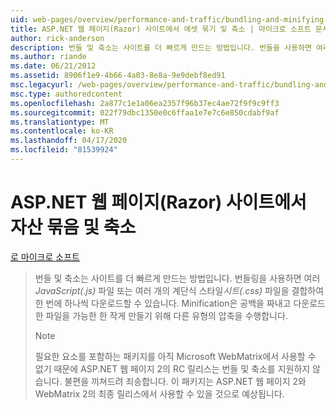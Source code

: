 ```yaml
---
uid: web-pages/overview/performance-and-traffic/bundling-and-minifying-assets-in-an-aspnet-web-pages-razor-site
title: ASP.NET 웹 페이지(Razor) 사이트에서 에셋 묶기 및 축소 | 마이크로 소프트 문서
author: rick-anderson
description: 번들 및 축소는 사이트를 더 빠르게 만드는 방법입니다. 번들을 사용하면 여러 JavaScript (.js) 파일 또는 여러 개의 계단식 스타일 시트 (...
ms.author: riande
ms.date: 06/21/2012
ms.assetid: 8906f1e9-4b66-4a03-8e8a-9e9debf8ed91
msc.legacyurl: /web-pages/overview/performance-and-traffic/bundling-and-minifying-assets-in-an-aspnet-web-pages-razor-site
msc.type: authoredcontent
ms.openlocfilehash: 2a877c1e1a06ea2357f96b37ec4ae72f9f9c9ff3
ms.sourcegitcommit: 022f79dbc1350e0c6ffaa1e7e7c6e850cdabf9af
ms.translationtype: MT
ms.contentlocale: ko-KR
ms.lasthandoff: 04/17/2020
ms.locfileid: "81539924"
---
```

# <a name="bundling-and-minifying-assets-in-an-aspnet-web-pages-razor-site"></a>ASP.NET 웹 페이지(Razor) 사이트에서 자산 묶음 및 축소

[로 마이크로 소프트](https://github.com/microsoft)

> 번들 및 축소는 사이트를 더 빠르게 만드는 방법입니다. 번들링을 사용하면 여러*JavaScript(.js)* 파일 또는 여러 개의 계단식 스타일*시트(.css)* 파일을 결합하여 한 번에 하나씩 다운로드할 수 있습니다. Minification은 공백을 짜내고 다운로드한 파일을 가능한 한 작게 만들기 위해 다른 유형의 압축을 수행합니다.
> 
> > [!NOTE]
> > 필요한 요소를 포함하는 패키지를 아직 Microsoft WebMatrix에서 사용할 수 없기 때문에 ASP.NET 웹 페이지 2의 RC 릴리스는 번들 및 축소를 지원하지 않습니다. 불편을 끼쳐드려 죄송합니다. 이 패키지는 ASP.NET 웹 페이지 2와 WebMatrix 2의 최종 릴리스에서 사용할 수 있을 것으로 예상됩니다.
